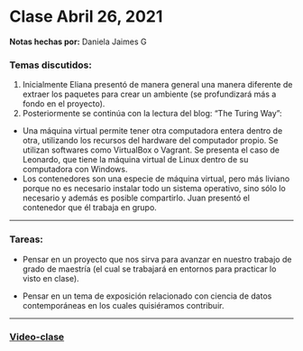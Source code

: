 # Clase Abril 26, 2021
**Notas hechas por:** Daniela Jaimes G


### Temas discutidos:

1. Inicialmente Eliana presentó de manera general una manera diferente de extraer los paquetes para crear un ambiente (se profundizará más a fondo en el proyecto).
2. Posteriormente se continúa con la lectura del blog: “The Turing Way”:
- Una máquina virtual permite tener otra computadora entera dentro de otra, utilizando los recursos del hardware del computador propio. Se utilizan softwares como VirtualBox o Vagrant. Se presenta el caso de Leonardo, que tiene la máquina virtual de Linux dentro de su computadora con Windows.
- Los contenedores son una especie de máquina virtual, pero más liviano porque no es necesario instalar todo un sistema operativo, sino sólo lo necesario y además es posible compartirlo. Juan presentó el contenedor que él trabaja en grupo.


*** 
### Tareas:
* Pensar en un proyecto que nos sirva para avanzar en nuestro trabajo de grado de maestría (el cual se trabajará en entornos para practicar lo visto en clase).

* Pensar en un tema de exposición relacionado con ciencia de datos contemporáneas en los cuales quisiéramos contribuir.

***

### [Video-clase](https://drive.google.com/drive/u/0/folders/1JovWKmgJ8Bxs8PLiW4apA6GyF61mzKF7)
